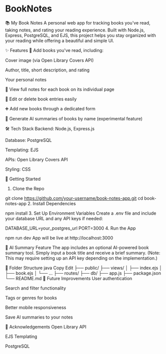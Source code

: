 # BookNotes
📚 My Book Notes
A personal web app for tracking books you've read, taking notes, and rating your reading experience. Built with Node.js, Express, PostgreSQL, and EJS, this project helps you stay organized with your reading while offering a beautiful and simple UI.



✨ Features
📖 Add books you've read, including:

Cover image (via Open Library Covers API)

Author, title, short description, and rating

Your personal notes

📝 View full notes for each book on its individual page

🔄 Edit or delete book entries easily

➕ Add new books through a dedicated form

🤖 Generate AI summaries of books by name (experimental feature)

🛠️ Tech Stack
Backend: Node.js, Express.js

Database: PostgreSQL

Templating: EJS

APIs: Open Library Covers API

Styling: CSS

🚀 Getting Started
1. Clone the Repo

git clone https://github.com/your-username/book-notes-app.git
cd book-notes-app
2. Install Dependencies

npm install
3. Set Up Environment Variables
Create a .env file and include your database URL and any API keys if needed:

DATABASE_URL=your_postgres_url
PORT=3000
4. Run the App

npm run dev
App will be live at http://localhost:3000

🧠 AI Summary Feature
The app includes an optional AI-powered book summary tool. Simply input a book title and receive a brief summary. (Note: This may require setting up an API key depending on the implementation.)

📂 Folder Structure
java
Copy
Edit
├── public/
├── views/
│   ├── index.ejs
│   ├── book.ejs
│   └── ...
├── routes/
├── db/
├── app.js
├── package.json
└── README.md
📌 Future Improvements
User authentication

Search and filter functionality

Tags or genres for books

Better mobile responsiveness

Save AI summaries to your notes



🙌 Acknowledgements
Open Library API

EJS Templating

PostgreSQL
